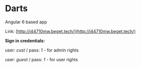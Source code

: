 # Darts
Angular 6 based app

Link: [http://i44710mw.beget.tech/](http://i44710mw.beget.tech/)

**Sign in credentials:**

user:  *cust* / pass: *1* - for admin rights

user: *guest* / pass: *1* - for user rights

